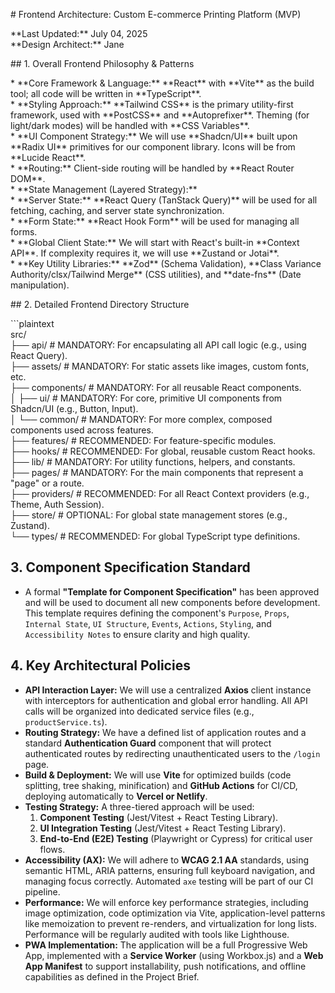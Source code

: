 \# Frontend Architecture: Custom E-commerce Printing Platform (MVP)

\*\*Last Updated:\*\* July 04, 2025  
\*\*Design Architect:\*\* Jane

\#\# 1\. Overall Frontend Philosophy & Patterns

\* \*\*Core Framework & Language:\*\* \*\*React\*\* with \*\*Vite\*\* as the build tool; all code will be written in \*\*TypeScript\*\*.  
\* \*\*Styling Approach:\*\* \*\*Tailwind CSS\*\* is the primary utility-first framework, used with \*\*PostCSS\*\* and \*\*Autoprefixer\*\*. Theming (for light/dark modes) will be handled with \*\*CSS Variables\*\*.  
\* \*\*UI Component Strategy:\*\* We will use \*\*Shadcn/UI\*\* built upon \*\*Radix UI\*\* primitives for our component library. Icons will be from \*\*Lucide React\*\*.  
\* \*\*Routing:\*\* Client-side routing will be handled by \*\*React Router DOM\*\*.  
\* \*\*State Management (Layered Strategy):\*\*  
    \* \*\*Server State:\*\* \*\*React Query (TanStack Query)\*\* will be used for all fetching, caching, and server state synchronization.  
    \* \*\*Form State:\*\* \*\*React Hook Form\*\* will be used for managing all forms.  
    \* \*\*Global Client State:\*\* We will start with React's built-in \*\*Context API\*\*. If complexity requires it, we will use \*\*Zustand or Jotai\*\*.  
\* \*\*Key Utility Libraries:\*\* \*\*Zod\*\* (Schema Validation), \*\*Class Variance Authority/clsx/Tailwind Merge\*\* (CSS utilities), and \*\*date-fns\*\* (Date manipulation).

\#\# 2\. Detailed Frontend Directory Structure

\`\`\`plaintext  
src/  
├── api/             \# MANDATORY: For encapsulating all API call logic (e.g., using React Query).  
├── assets/          \# MANDATORY: For static assets like images, custom fonts, etc.  
├── components/      \# MANDATORY: For all reusable React components.  
│   ├── ui/          \# MANDATORY: For core, primitive UI components from Shadcn/UI (e.g., Button, Input).  
│   └── common/      \# MANDATORY: For more complex, composed components used across features.  
├── features/        \# RECOMMENDED: For feature-specific modules.  
├── hooks/           \# RECOMMENDED: For global, reusable custom React hooks.  
├── lib/             \# MANDATORY: For utility functions, helpers, and constants.  
├── pages/           \# MANDATORY: For the main components that represent a "page" or a route.  
├── providers/       \# RECOMMENDED: For all React Context providers (e.g., Theme, Auth Session).  
├── store/           \# OPTIONAL: For global state management stores (e.g., Zustand).  
└── types/           \# RECOMMENDED: For global TypeScript type definitions.

## **3\. Component Specification Standard**

* A formal **"Template for Component Specification"** has been approved and will be used to document all new components before development. This template requires defining the component's `Purpose`, `Props`, `Internal State`, `UI Structure`, `Events`, `Actions`, `Styling`, and `Accessibility Notes` to ensure clarity and high quality.

## **4\. Key Architectural Policies**

* **API Interaction Layer:** We will use a centralized **Axios** client instance with interceptors for authentication and global error handling. All API calls will be organized into dedicated service files (e.g., `productService.ts`).  
* **Routing Strategy:** We have a defined list of application routes and a standard **Authentication Guard** component that will protect authenticated routes by redirecting unauthenticated users to the `/login` page.  
* **Build & Deployment:** We will use **Vite** for optimized builds (code splitting, tree shaking, minification) and **GitHub Actions** for CI/CD, deploying automatically to **Vercel or Netlify**.  
* **Testing Strategy:** A three-tiered approach will be used:  
  1. **Component Testing** (Jest/Vitest \+ React Testing Library).  
  2. **UI Integration Testing** (Jest/Vitest \+ React Testing Library).  
  3. **End-to-End (E2E) Testing** (Playwright or Cypress) for critical user flows.  
* **Accessibility (AX):** We will adhere to **WCAG 2.1 AA** standards, using semantic HTML, ARIA patterns, ensuring full keyboard navigation, and managing focus correctly. Automated `axe` testing will be part of our CI pipeline.  
* **Performance:** We will enforce key performance strategies, including image optimization, code optimization via Vite, application-level patterns like memoization to prevent re-renders, and virtualization for long lists. Performance will be regularly audited with tools like Lighthouse.  
* **PWA Implementation:** The application will be a full Progressive Web App, implemented with a **Service Worker** (using Workbox.js) and a **Web App Manifest** to support installability, push notifications, and offline capabilities as defined in the Project Brief.

